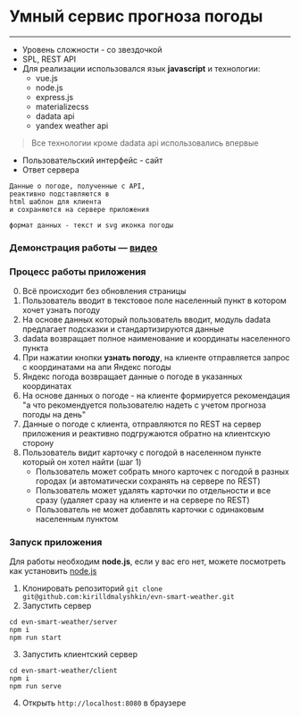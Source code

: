 # Умный сервис прогноза погоды
---
* Уровень сложности - со звездочкой
* SPL, REST API
* Для реализации использовался язык **javascript** и технологии: 
  * vue.js
  * node.js
  * express.js
  * materializecss
  * dadata api
  * yandex weather api
> Все технологии кроме dadata api использовались впервые

* Пользовательский интерфейс - сайт
* Ответ сервера 
```
Данные о погоде, полученные с API, 
реактивно подставляются в 
html шаблон для клиента 
и сохраняются на сервере приложения

формат данных - текст и svg иконка погоды
```
### Демонстрация работы — [видео](https://youtu.be/hyFn72XK5qk)

###  Процесс работы приложения 
 0. Всё происходит без обновления страницы
 1. Пользователь вводит в текстовое поле населенный пункт в котором хочет узнать погоду
 2. На основе данных который пользователь вводит, модуль dadata предлагает подсказки и стандартизируются данные
 3. dadata возвращает полное наименование и координаты населенного пункта
 4. При нажатии кнопки **узнать погоду**, на клиенте отправляется запрос с координатами на апи Яндекс погоды
 5. Яндекс погода возвращает данные о погоде в указанных координатах
 6. На основе данных о погоде - на клиенте формируется рекомендация "а что рекомендуется пользователю надеть с учетом прогноза погоды на день"
 7. Данные о погоде с клиента, отправляются по REST на сервер приложения и реактивно подгружаются обратно на клиентскую сторону
 8. Пользователь видит карточку с погодой в населенном пункте который он хотел найти (шаг 1)
    + Пользователь может собрать много карточек с погодой в разных городах (и автоматически сохранять на сервере по REST)
    + Пользователь может удалять карточки по отдельности и все сразу (удаляет сразу на клиенте и на сервере по REST) 
    + Пользователь не может добавлять карточки с одинаковым населенным пунктом


### Запуск приложения 

 Для работы необходим **node.js**, если у вас его нет, можете посмотреть как установить [node.js](https://nodejs.org/en/download/package-manager/)

  1. Клонировать репозиторий ```git clone git@github.com:kirilldmalyshkin/evn-smart-weather.git```
  2. Запустить сервер
```
cd evn-smart-weather/server
npm i
npm run start
```
  3. Запустить клиентский сервер
```
cd evn-smart-weather/client
npm i
npm run serve 
```
  4. Открыть ```http://localhost:8080``` в браузере
